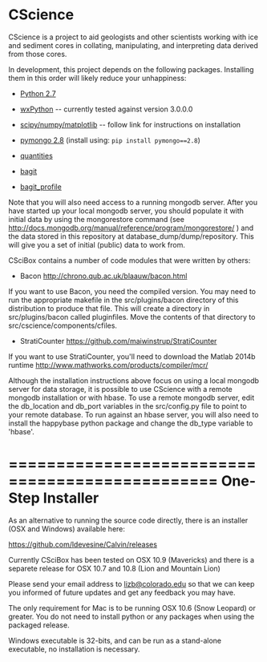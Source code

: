CScience
======

CScience is a project to aid geologists and other scientists working with ice and sediment cores in collating, manipulating, and interpreting data derived from those cores.

In development, this project depends on the following packages.  Installing them in this order
will likely reduce your unhappiness:

* [Python 2.7](https://www.python.org/downloads/)

* [wxPython](http://www.wxpython.org/download.php) -- currently tested against version 3.0.0.0

* [scipy/numpy/matplotlib](http://www.scipy.org/install.html) -- follow link for instructions on installation

* [pymongo 2.8](http://api.mongodb.org/python/current/installation.html) (install using: `pip install pymongo==2.8`)

* [quantities](https://pypi.python.org/pypi/quantities)

* [bagit](http://libraryofcongress.github.io/bagit-python/)

* [bagit_profile](https://github.com/ruebot/bagit-profiles-validator)


Note that you will also need access to a running mongodb server.
After you have started up your local mongodb server, you should populate it with initial data by
using the mongorestore command (see http://docs.mongodb.org/manual/reference/program/mongorestore/ )
and the data stored in this repository at database_dump/dump/repository. This will give you a set
of initial (public) data to work from.

CSciBox contains a number of code modules that were written by others:

- Bacon http://chrono.qub.ac.uk/blaauw/bacon.html

If you want to use Bacon, you need the compiled version.  You may need
to run the appropriate makefile in the src/plugins/bacon directory of
this distribution to produce that file.  This will create a directory
in src/plugins/bacon called pluginfiles.  Move the contents of that directory
to src/cscience/components/cfiles.

- StratiCounter https://github.com/maiwinstrup/StratiCounter

If you want to use StratiCounter, you'll need to download the Matlab
2014b runtime http://www.mathworks.com/products/compiler/mcr/

Although the installation instructions above focus on using a local mongodb server for data storage,
it is possible to use CScience with a remote mongodb installation or with hbase. To use a remote
mongodb server, edit the db_location and db_port variables in the src/config.py file to point to
your remote database. To run against an hbase server, you will also need to install the happybase
python package and change the db_type variable to 'hbase'.


================================================
One-Step Installer
================================================

As an alternative to running the source code directly, there is an installer (OSX and Windows) available here:

https://github.com/ldevesine/Calvin/releases

Currently CSciBox has been tested on OSX 10.9 (Mavericks) and there is a separete release for OSX 10.7 and 10.8 (Lion and Mountain Lion)

Please send your email address to lizb@colorado.edu so that we can keep you informed of future updates and get any feedback you may have.

The only requirement for Mac is to be running OSX 10.6 (Snow Leopard) or greater. You do not need to install python or any packages when using the packaged release.

Windows executable is 32-bits, and can be run as a stand-alone executable, no installation is necessary.

